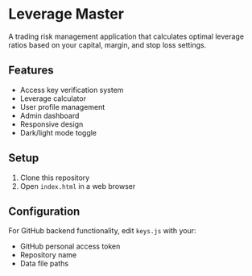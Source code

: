 # Leverage Master

A trading risk management application that calculates optimal leverage ratios based on your capital, margin, and stop loss settings.

## Features

- Access key verification system
- Leverage calculator
- User profile management
- Admin dashboard
- Responsive design
- Dark/light mode toggle

## Setup

1. Clone this repository
2. Open `index.html` in a web browser

## Configuration

For GitHub backend functionality, edit `keys.js` with your:
- GitHub personal access token
- Repository name
- Data file paths
